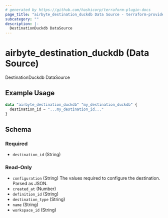 ```yaml
---
# generated by https://github.com/hashicorp/terraform-plugin-docs
page_title: "airbyte_destination_duckdb Data Source - terraform-provider-airbyte"
subcategory: ""
description: |-
  DestinationDuckdb DataSource
---
```


# airbyte_destination_duckdb (Data Source)

DestinationDuckdb DataSource

## Example Usage

```terraform
data "airbyte_destination_duckdb" "my_destination_duckdb" {
  destination_id = "...my_destination_id..."
}
```

<!-- schema generated by tfplugindocs -->
## Schema

### Required

- `destination_id` (String)

### Read-Only

- `configuration` (String) The values required to configure the destination. Parsed as JSON.
- `created_at` (Number)
- `definition_id` (String)
- `destination_type` (String)
- `name` (String)
- `workspace_id` (String)
